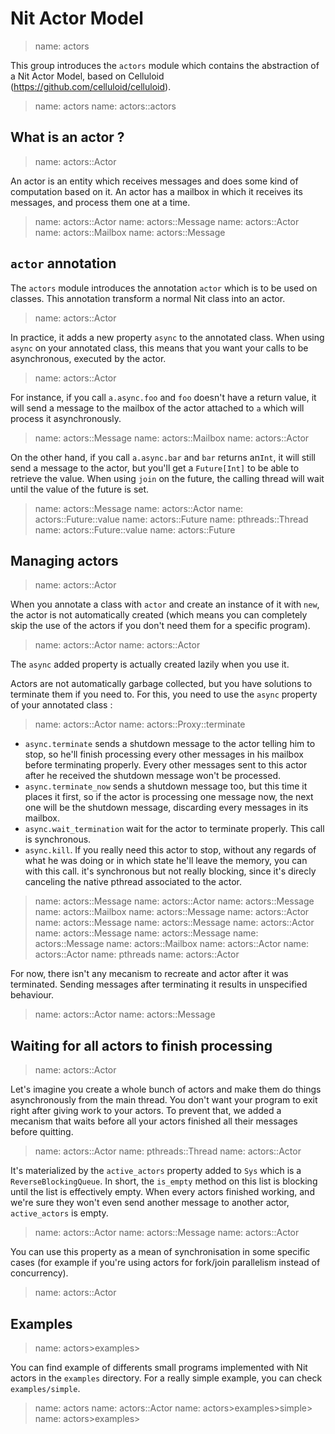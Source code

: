 # Nit Actor Model

> name: actors

This group introduces the `actors` module which contains the abstraction of a Nit Actor Model,
based on Celluloid (https://github.com/celluloid/celluloid).

> name: actors
> name: actors::actors

## What is an actor ?

> name: actors::Actor

An actor is an entity which receives messages and does some kind of computation based on it.
An actor has a mailbox in which it receives its messages, and process them one at a time.

> name: actors::Actor
> name: actors::Message
> name: actors::Actor
> name: actors::Mailbox
> name: actors::Message

## `actor` annotation

The `actors` module introduces the annotation `actor` which is to be used on classes.
This annotation transform a normal Nit class into an actor.

> name: actors::Actor

In practice, it adds a new property `async` to the annotated class.
When using `async` on your annotated class, this means that you want your calls to be asynchronous,
executed by the actor.

> name: actors::Actor

For instance, if you call `a.async.foo` and `foo` doesn't have a return value, it will send
a message to the mailbox of the actor attached to `a` which will process it asynchronously.

> name: actors::Message
> name: actors::Mailbox
> name: actors::Actor

On the other hand, if you call `a.async.bar` and `bar` returns an`Int`, it will still send
a message to the actor, but you'll get a `Future[Int]` to be able to retrieve the value.
When using `join` on the future, the calling thread will wait until the value of the future is set.

> name: actors::Message
> name: actors::Actor
> name: actors::Future::value
> name: actors::Future
> name: pthreads::Thread
> name: actors::Future::value
> name: actors::Future

## Managing actors

> name: actors::Actor

When you annotate a class with `actor` and create an instance of it with `new`, the actor is not
automatically created (which means you can completely skip the use of the actors if you
don't need them for a specific program).

> name: actors::Actor
> name: actors::Actor

The `async` added property is actually created lazily when you use it.

Actors are not automatically garbage collected, but you have solutions to terminate them
if you need to. For this, you need to use the `async` property of your annotated class :

> name: actors::Actor
> name: actors::Proxy::terminate

* `async.terminate` sends a shutdown message to the actor telling him to stop, so he'll finish
  processing every other messages in his mailbox before terminating properly. Every other messages sent
  to this actor after he received the shutdown message won't be processed.
* `async.terminate_now` sends a shutdown message too, but this time it places it first, so
  if the actor is processing one message now, the next one will be the shutdown message, discarding
  every messages in its mailbox.
* `async.wait_termination` wait for the actor to terminate properly. This call is synchronous.
* `async.kill`. If you really need this actor to stop, without any regards of what he was doing
  or in which state he'll leave the memory, you can with this call. it's synchronous but not really
  blocking, since it's direcly canceling the native pthread associated to the actor.

> name: actors::Message
> name: actors::Actor
> name: actors::Message
> name: actors::Mailbox
> name: actors::Message
> name: actors::Actor
> name: actors::Message
> name: actors::Message
> name: actors::Actor
> name: actors::Message
> name: actors::Message
> name: actors::Message
> name: actors::Mailbox
> name: actors::Actor
> name: actors::Actor
> name: pthreads
> name: actors::Actor

For now, there isn't any mecanism to recreate and actor after it was terminated.
Sending messages after terminating it results in unspecified behaviour.

> name: actors::Actor
> name: actors::Message

## Waiting for all actors to finish processing

> name: actors::Actor

Let's imagine you create a whole bunch of actors and make them do things asynchronously from the main thread.
You don't want your program to exit right after giving work to your actors.
To prevent that, we added a mecanism that waits before all your actors finished all their messages
before quitting.

> name: actors::Actor
> name: pthreads::Thread
> name: actors::Actor

It's materialized by the `active_actors` property added to `Sys` which is a `ReverseBlockingQueue`.
In short, the `is_empty` method on this list is blocking until the list is effectively empty.
When every actors finished working, and we're sure they won't even send another message to another
actor, `active_actors` is empty.

> name: actors::Actor
> name: actors::Message
> name: actors::Actor

You can use this property as a mean of synchronisation in some specific cases (for example if you're
using actors for fork/join parallelism instead of concurrency).

> name: actors::Actor

## Examples

> name: actors>examples>

You can find example of differents small programs implemented with Nit actors in the `examples`
directory. For a really simple example, you can check `examples/simple`.

> name: actors
> name: actors::Actor
> name: actors>examples>simple>
> name: actors>examples>

